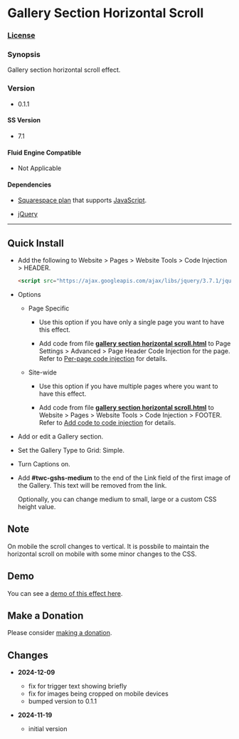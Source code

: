 # Gallery Section Horizontal Scroll

### [License][1]

### Synopsis

Gallery section horizontal scroll effect.

### Version

  * 0.1.1

#### SS Version

  * 7.1

#### Fluid Engine Compatible

  * Not Applicable

#### Dependencies

  * [Squarespace plan][2] that supports [JavaScript][3].
  
  * [jQuery][4]

---

## Quick Install

* Add the following to Website > Pages > Website Tools > Code Injection >
  HEADER.
  
  ```html
  <script src="https://ajax.googleapis.com/ajax/libs/jquery/3.7.1/jquery.min.js"></script>
  ```
  
* Options

  * Page Specific
  
    * Use this option if you have only a single page you want to have this
      effect.
      
    * Add code from file **[gallery section horizontal scroll.html][5]** to
      Page Settings > Advanced > Page Header Code Injection for the page. Refer
      to [Per-page code injection][6] for details.
      
  * Site-wide
  
    * Use this option if you have multiple pages where you want to have this
      effect.
      
    * Add code from file **[gallery section horizontal scroll.html][5]** to
      Website > Pages > Website Tools > Code Injection > FOOTER. Refer to [Add
      code to code injection][7] for details.
      
* Add or edit a Gallery section.

* Set the Gallery Type to Grid: Simple.

* Turn Captions on.

* Add **#twc-gshs-medium** to the end of the Link field of the first image of
  the Gallery. This text will be removed from the link.
  
  Optionally, you can change medium to small, large or a custom CSS height
  value.

## Note

On mobile the scroll changes to vertical. It is possbile to maintain the
horizontal scroll on mobile with some minor changes to the CSS.

## Demo

You can see a [demo of this effect here][8].

## Make a Donation

Please consider [making a donation][9].

## Changes

* **2024-12-09**

  * fix for trigger text showing briefly
  * fix for images being cropped on mobile devices
  * bumped version to 0.1.1
  
* **2024-11-19**

  * initial version

[1]: https://github.com/tomsWebConsulting/twcsl/blob/main/LICENSE.txt#L1
[2]: https://www.squarespace.com/pricing
[3]: https://en.wikipedia.org/wiki/JavaScript
[4]: https://jquery.com/
[5]: gallery%20section%20horizontal%20scroll.html#L1
[6]: https://support.squarespace.com/hc/en-us/articles/205815908-Using-code-injection#toc-per-page-code-injection
[7]: https://support.squarespace.com/hc/en-us/articles/205815908-Using-code-injection#toc-add-code-to-code-injection
[8]: https://toms-web-consulting-demos.squarespace.com/gallery-section-horizontal-scroll?password=twcdemos
[9]: https://github.com/tomsWebConsulting/twcsl#make-a-donation

